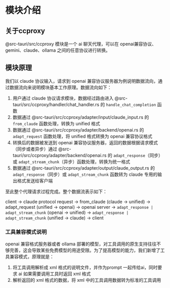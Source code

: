 # 模块介绍

## 关于ccproxy

@src-tauri/src/ccproxy 模块是一个 ai 聊天代理，可以在 openai兼容协议、gemini、claude、ollama 之间的任意协议进行转换。

## 模块原理

我们以 claude 协议输入，请求到 openai 兼容协议服务器为例说明数据流向，通过数据流向来说明模块基本工作原理。数据流向如下：

1. 用户通过 claude 协议请求模块，数据经过路由进入 @src-tauri/src/ccproxy/handler/chat_handler.rs 的 `handle_chat_completion` 函数
2. 数据通过 @src-tauri/src/ccproxy/adapter/input/claude_input.rs 的 `from_claude` 函数处理，转换为 unified 格式
3. 数据通过 @src-tauri/src/ccproxy/adapter/backend/openai.rs 的 `adapt_request` 函数处理，将 unified 格式转换为 openai 兼容协议格式
4. 转换后的数据被发送到 openai 兼容协议服务器，返回的数据根据请求模式（同步或者异步）通过 @src-tauri/src/ccproxy/adapter/backend/openai.rs 的 `adapt_response`（同步）或 `adapt_stream_chunk`（异步）函数处理，转换为统一格式
5. 数据通过 @src-tauri/src/ccproxy/adapter/output/claude_output.rs 的 `adapt_response`（同步）或 `adapt_stream_chunk` 函数转为 claude 专用的输出格式发送给客户端

至此整个代理请求过程完成。整个数据流表示如下：

client -> claude protocol request -> from_claude (claude -> unified) -> adapt_request (unified -> openai) -> openai server -> `adapt_response | adapt_stream_chunk` (openai -> unified) -> `adapt_response | adapt_stream_chunk` (unified -> claude) -> client

### 工具兼容模式说明

openai 兼容格式服务器或者 ollama 部署的模型，对工具调用的原生支持往往不够完善，这会导致某些免费模型的用途受限。为了提高模型的能力，我们新增了工具兼容模式，原理就是：

1.  将工具调用解析成 xml 格式的说明文件，并作为prompt 一起传给ai，同时要求 ai 如果需要调用工具时返回 xml 格式
2.  解析返回的 xml 格式的数据，将 xml 中的工具调用数据转为标准的工具调用
